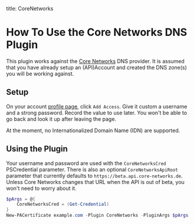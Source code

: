 title: CoreNetworks

# How To Use the Core Networks DNS Plugin

This plugin works against the [Core Networks](https://www.core-networks.de/) DNS provider. It is assumed that you have already setup an (API)Account and created the DNS zone(s) you will be working against.

## Setup

On your account [profile page](https://iface.core-networks.de/general/api/accounts), click `Add Access`. Give it custom a username and a strong password. Record the value to use later. You won't be able to go back and look it up after leaving the page.

At the moment, no Internationalized Domain Name (IDN) are supported.

## Using the Plugin

Your username and password are used with the `CoreNetworksCred` PSCredential parameter. There is also an optional `CoreNetworksApiRoot` parameter that currently defaults to `https://beta.api.core-networks.de`. Unless Core Networks changes that URL when the API is out of beta, you won't need to worry about it.

```powershell
$pArgs = @{
    CoreNetworksCred = (Get-Credential)
}
New-PACertificate example.com -Plugin CoreNetworks -PluginArgs $pArgs
```
